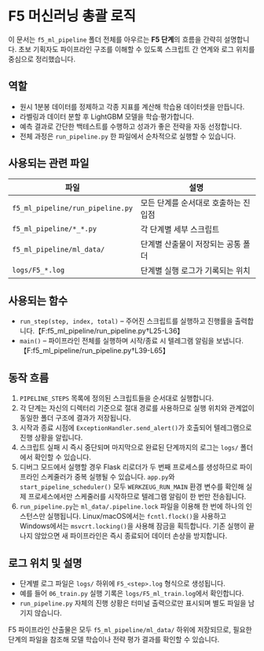 # F5 머신러닝 총괄 로직

이 문서는 `f5_ml_pipeline` 폴더 전체를 아우르는 **F5 단계**의 흐름을 간략히
설명합니다. 초보 기획자도 파이프라인 구조를 이해할 수 있도록 스크립트 간
연계와 로그 위치를 중심으로 정리했습니다.

## 역할

- 원시 1분봉 데이터를 정제하고 각종 지표를 계산해 학습용 데이터셋을 만듭니다.
- 라벨링과 데이터 분할 후 LightGBM 모델을 학습·평가합니다.
- 예측 결과로 간단한 백테스트를 수행하고 성과가 좋은 전략을 자동 선정합니다.
- 전체 과정은 `run_pipeline.py` 한 파일에서 순차적으로 실행할 수 있습니다.

## 사용되는 관련 파일

| 파일 | 설명 |
| --- | --- |
| `f5_ml_pipeline/run_pipeline.py` | 모든 단계를 순서대로 호출하는 진입점 |
| `f5_ml_pipeline/*_*.py` | 각 단계별 세부 스크립트 |
| `f5_ml_pipeline/ml_data/` | 단계별 산출물이 저장되는 공통 폴더 |
| `logs/F5_*.log` | 단계별 실행 로그가 기록되는 위치 |

## 사용되는 함수

- `run_step(step, index, total)` – 주어진 스크립트를 실행하고 진행률을 출력합니다.【F:f5_ml_pipeline/run_pipeline.py†L25-L36】
- `main()` – 파이프라인 전체를 실행하며 시작/종료 시 텔레그램 알림을 보냅니다.【F:f5_ml_pipeline/run_pipeline.py†L39-L65】

## 동작 흐름

1. `PIPELINE_STEPS` 목록에 정의된 스크립트들을 순서대로 실행합니다.
2. 각 단계는 자신의 디렉터리 기준으로 절대 경로를 사용하므로 실행 위치와
   관계없이 동일한 폴더 구조에 결과가 저장됩니다.
3. 시작과 종료 시점에 `ExceptionHandler.send_alert()`가 호출되어 텔레그램으로
   진행 상황을 알립니다.
4. 스크립트 실패 시 즉시 중단되며 마지막으로 완료된 단계까지의 로그는
   `logs/` 폴더에서 확인할 수 있습니다.
5. 디버그 모드에서 실행할 경우 Flask 리로더가 두 번째 프로세스를 생성하므로
파이프라인 스케줄러가 중복 실행될 수 있습니다. `app.py`와
`start_pipeline_scheduler()` 모두 `WERKZEUG_RUN_MAIN` 환경 변수를 확인해
실제 프로세스에서만 스케줄러를 시작하므로 텔레그램 알림이 한 번만
전송됩니다.
6. `run_pipeline.py`는 `ml_data/.pipeline.lock` 파일을 이용해 한 번에 하나의
   인스턴스만 실행됩니다. Linux/macOS에서는 `fcntl.flock()`을 사용하고
   Windows에서는 `msvcrt.locking()`을 사용해 잠금을 획득합니다. 기존 실행이
   끝나지 않았으면 새 파이프라인은 즉시 종료되어 데이터 손상을 방지합니다.

## 로그 위치 및 설명

- 단계별 로그 파일은 `logs/` 하위에 `F5_<step>.log` 형식으로 생성됩니다.
- 예를 들어 `06_train.py` 실행 기록은 `logs/F5_ml_train.log`에서 확인합니다.
- `run_pipeline.py` 자체의 진행 상황은 터미널 출력으로만 표시되며 별도 파일을
  남기지 않습니다.

F5 파이프라인 산출물은 모두 `f5_ml_pipeline/ml_data/` 하위에 저장되므로,
필요한 단계의 파일을 참조해 모델 학습이나 전략 평가 결과를 확인할 수 있습니다.

